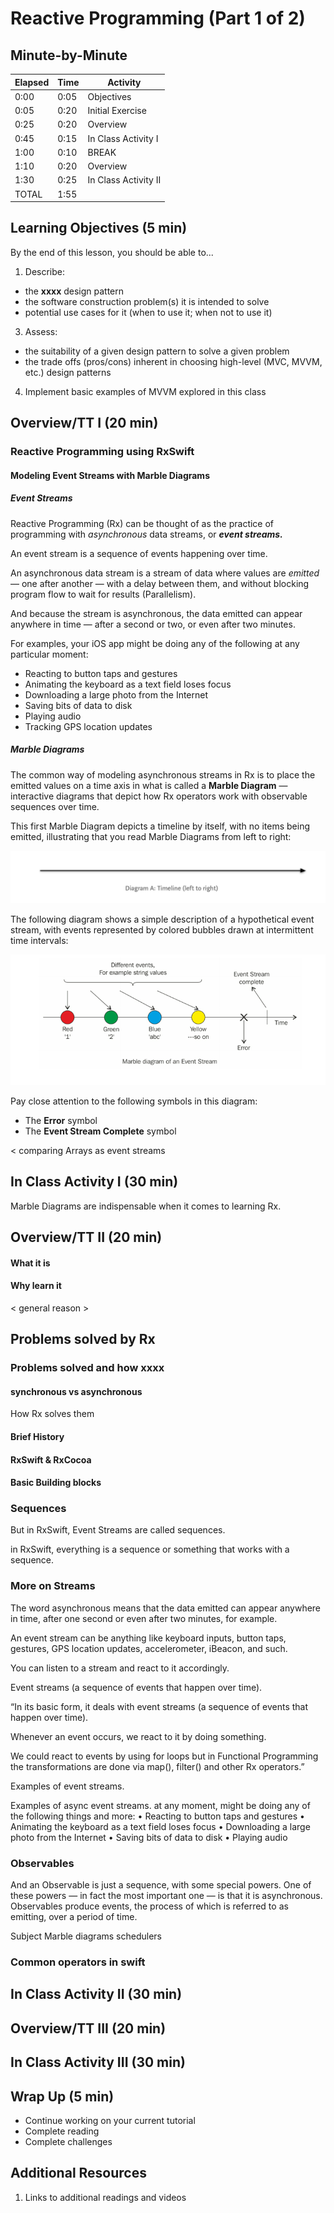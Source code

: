 # Reactive Programming (Part 1 of 2)

<!-- INSTRUCTOR NOTES:
1) For the QuizLet Game in the Initial Exercise:
- the URL is xxxx
2) For Activity 1:
- xxx
3) for Activity 2:
- xxxx
-->

## Minute-by-Minute

| **Elapsed** | **Time**  | **Activity**              |
| ----------- | --------- | ------------------------- |
| 0:00        | 0:05      | Objectives                |
| 0:05        | 0:20      | Initial Exercise          |
| 0:25        | 0:20      | Overview                  |
| 0:45        | 0:15      | In Class Activity I       |
| 1:00        | 0:10      | BREAK                     |
| 1:10        | 0:20      | Overview                  |
| 1:30        | 0:25      | In Class Activity II      |
| TOTAL       | 1:55      |                           |


## Learning Objectives (5 min)

By the end of this lesson, you should be able to...

1. Describe:
- the **xxxx** design pattern
- the software construction problem(s) it is intended to solve
- potential use cases for it (when to use it; when not to use it)
3. Assess:
- the suitability of a given design pattern to solve a given problem
- the trade offs (pros/cons) inherent in choosing high-level (MVC, MVVM, etc.) design patterns
4. Implement basic examples of MVVM explored in this class


## Overview/TT I (20 min)

### Reactive Programming using RxSwift

#### Modeling Event Streams with Marble Diagrams

##### Event Streams

Reactive Programming (Rx) can be thought of as the practice of programming with *asynchronous* data streams, or __*event streams.*__

An event stream is a sequence of events happening over time.

An asynchronous data stream is a stream of data where values are *emitted* &mdash; one after another &mdash; with a delay between them, and without blocking program flow to wait for results (Parallelism).

And because the stream is asynchronous, the data emitted can appear anywhere in time &mdash; after a second or two, or even after two minutes.

For examples, your iOS app might be doing any of the following at any particular moment:
- Reacting to button taps and gestures
- Animating the keyboard as a text field loses focus
- Downloading a large photo from the Internet
- Saving bits of data to disk
- Playing audio
- Tracking GPS location updates

##### Marble Diagrams

The common way of modeling asynchronous streams in Rx is to place the emitted values on a time axis in what is called a **Marble Diagram** &mdash; interactive diagrams that depict how Rx operators work with observable sequences over time.

This first Marble Diagram depicts a timeline by itself, with no items being emitted, illustrating that you read Marble Diagrams from left to right:

![Marble_TimeLine](assets/Marble_TimeLine.png)


The following diagram shows a simple description of a hypothetical event stream, with events represented by colored bubbles drawn at intermittent time intervals:

![Marble_diagram_breakdown](assets/Marble_diagram_breakdown.png)

Pay close attention to the following symbols in this diagram:
- The **Error** symbol
- The **Event Stream Complete** symbol  

<!-- TODO: add why the relevance of these symbols will be clear soon -->



< comparing Arrays as event streams


















## In Class Activity I (30 min)




Marble Diagrams are indispensable when it comes to learning Rx.





## Overview/TT II  (20 min)




#### What it is

#### Why learn it

< general reason >

Problems solved by Rx
-
### Problems solved and how xxxx


#### synchronous vs asynchronous

How Rx solves them



#### Brief History

#### RxSwift & RxCocoa




####  Basic Building blocks


### Sequences


But in RxSwift, Event Streams are called sequences.

in RxSwift, everything is a sequence or something that works with a sequence.



### More on Streams

The word asynchronous means that the data emitted can appear anywhere in time, after one second or even after two minutes, for example.

An event stream can be anything like keyboard inputs, button taps, gestures, GPS location updates, accelerometer, iBeacon, and such.

You can listen to a stream and react to it accordingly.


Event streams (a sequence of events that happen over time).

“In its basic form, it deals with event streams (a sequence of events that happen over time).

Whenever an event occurs, we react to it by doing something.

We could react to events by using for loops but in Functional Programming the transformations are done via map(), filter() and other Rx operators.”


Examples of event streams.

Examples of async event streams.
at any moment, might be doing any of the following things and more:
• Reacting to button taps and gestures
• Animating the keyboard as a text field loses focus
• Downloading a large photo from the Internet
• Saving bits of data to disk
• Playing audio



### Observables


And an Observable is just a sequence, with some special powers. One of these powers — in fact the most important one — is that it is asynchronous. Observables produce events, the process of which is referred to as emitting, over a period of time.




Subject
Marble diagrams
schedulers

### Common operators in swift






## In Class Activity II (30 min)



## Overview/TT III  (20 min)

## In Class Activity III (30 min)

## Wrap Up (5 min)

- Continue working on your current tutorial
- Complete reading
- Complete challenges

## Additional Resources

1. Links to additional readings and videos
